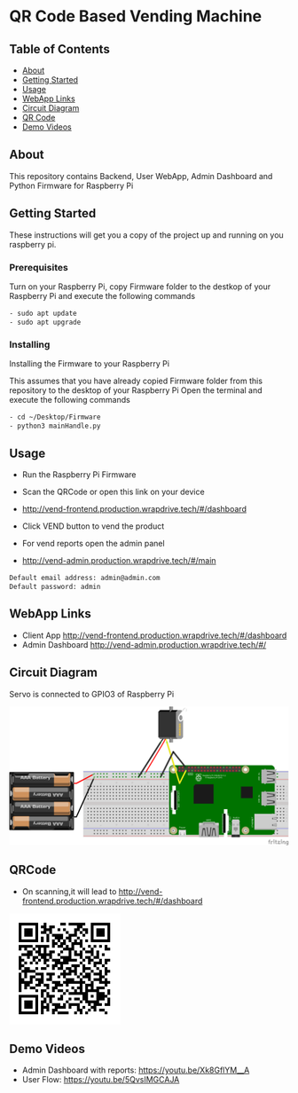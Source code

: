 # QR Code Based Vending Machine

## Table of Contents

- [About](#about)
- [Getting Started](#getting_started)
- [Usage](#usage)
- [WebApp Links](#webapp)
- [Circuit Diagram](#circuit)
- [QR Code](#qr)
- [Demo Videos](#videos)

## About <a name = "about"></a>

This repository contains Backend, User WebApp, Admin Dashboard and Python Firmware for Raspberry Pi

## Getting Started <a name = "getting_started"></a>

These instructions will get you a copy of the project up and running on you raspberry pi.

### Prerequisites

Turn on your Raspberry Pi, copy Firmware folder to the destkop of your Raspberry Pi and execute the following commands

```
- sudo apt update
- sudo apt upgrade

```

### Installing

Installing the Firmware to your Raspberry Pi

This assumes that you have already copied Firmware folder from this repository to the desktop of your Raspberry Pi
Open the terminal and execute the following commands

```
- cd ~/Desktop/Firmware
- python3 mainHandle.py
```


## Usage <a name = "usage"></a>

- Run the Raspberry Pi Firmware
- Scan the QRCode or open this link on your device
- http://vend-frontend.production.wrapdrive.tech/#/dashboard
- Click VEND button to vend the product

- For vend reports open the admin panel
- http://vend-admin.production.wrapdrive.tech/#/main

```
Default email address: admin@admin.com
Default password: admin
```

## WebApp Links <a name = "webapp"></a>

- Client App http://vend-frontend.production.wrapdrive.tech/#/dashboard
- Admin Dashboard http://vend-admin.production.wrapdrive.tech/#/

## Circuit Diagram <a name = "circuit"></a>
Servo is connected to GPIO3 of Raspberry Pi

![circuit diagram](Circuit_bb.png)

## QRCode <a name = "qr"></a>
- On scanning,it will lead to http://vend-frontend.production.wrapdrive.tech/#/dashboard

![circuit diagram](qr.png)

## Demo Videos <a name = "videos"></a>

- Admin Dashboard with reports: https://youtu.be/Xk8GflYM__A
- User Flow: https://youtu.be/5QvsIMGCAJA